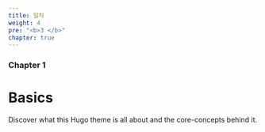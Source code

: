 ```yaml
---
title: 일차
weight: 4
pre: "<b>3 </b>"
chapter: true
---
```


### Chapter 1

# Basics

Discover what this Hugo theme is all about and the core-concepts behind it.
